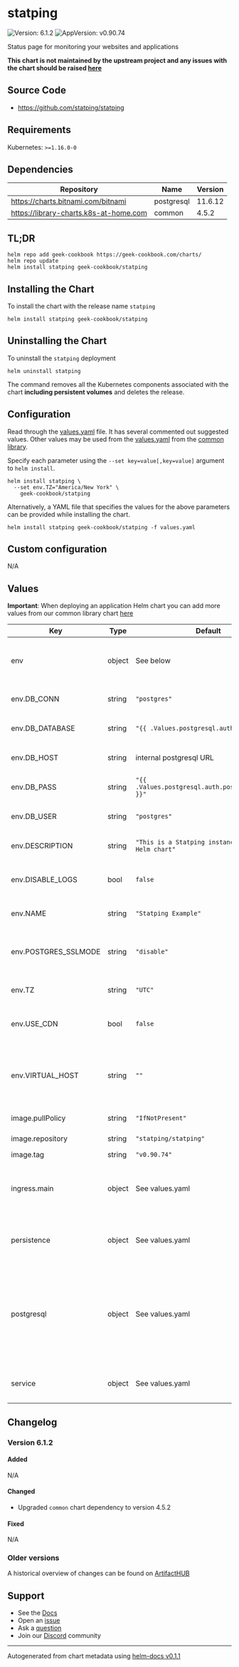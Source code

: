 # statping

![Version: 6.1.2](https://img.shields.io/badge/Version-6.1.2-informational?style=flat-square) ![AppVersion: v0.90.74](https://img.shields.io/badge/AppVersion-v0.90.74-informational?style=flat-square)

Status page for monitoring your websites and applications

**This chart is not maintained by the upstream project and any issues with the chart should be raised [here](https://github.com/geek-cookbook/charts/issues/new/choose)**

## Source Code

* <https://github.com/statping/statping>

## Requirements

Kubernetes: `>=1.16.0-0`

## Dependencies

| Repository | Name | Version |
|------------|------|---------|
| https://charts.bitnami.com/bitnami | postgresql | 11.6.12 |
| https://library-charts.k8s-at-home.com | common | 4.5.2 |

## TL;DR

```console
helm repo add geek-cookbook https://geek-cookbook.com/charts/
helm repo update
helm install statping geek-cookbook/statping
```

## Installing the Chart

To install the chart with the release name `statping`

```console
helm install statping geek-cookbook/statping
```

## Uninstalling the Chart

To uninstall the `statping` deployment

```console
helm uninstall statping
```

The command removes all the Kubernetes components associated with the chart **including persistent volumes** and deletes the release.

## Configuration

Read through the [values.yaml](./values.yaml) file. It has several commented out suggested values.
Other values may be used from the [values.yaml](https://github.com/geek-cookbook/library-charts/tree/main/charts/stable/common/values.yaml) from the [common library](https://github.com/geek-cookbook/library-charts/tree/main/charts/stable/common).

Specify each parameter using the `--set key=value[,key=value]` argument to `helm install`.

```console
helm install statping \
  --set env.TZ="America/New York" \
    geek-cookbook/statping
```

Alternatively, a YAML file that specifies the values for the above parameters can be provided while installing the chart.

```console
helm install statping geek-cookbook/statping -f values.yaml
```

## Custom configuration

N/A

## Values

**Important**: When deploying an application Helm chart you can add more values from our common library chart [here](https://github.com/geek-cookbook/library-charts/tree/main/charts/stable/common)

| Key | Type | Default | Description |
|-----|------|---------|-------------|
| env | object | See below | environment variables. See [application docs](https://github.com/statping/statping/wiki/Config-with-.env-File) for more details. |
| env.DB_CONN | string | `"postgres"` | Type of database to use |
| env.DB_DATABASE | string | `"{{ .Values.postgresql.auth.database }}"` | Postgres database name |
| env.DB_HOST | string | internal postgresql URL | Postgres database hostname |
| env.DB_PASS | string | `"{{ .Values.postgresql.auth.postgresPassword }}"` | Postgres database password |
| env.DB_USER | string | `"postgres"` | Postgres database user name |
| env.DESCRIPTION | string | `"This is a Statping instance deployed as Helm chart"` | Description of the Statping instance |
| env.DISABLE_LOGS | bool | `false` | Disable logs from appearing and writing to disk |
| env.NAME | string | `"Statping Example"` | Name of the Statping instance |
| env.POSTGRES_SSLMODE | string | `"disable"` | Enable ssl_mode for postgres (To enable use `require`) |
| env.TZ | string | `"UTC"` | Set the container timezone |
| env.USE_CDN | bool | `false` | Use CDN for static context from third-parties |
| env.VIRTUAL_HOST | string | `""` | External URL you use to connect to the statping (the one you enter in your browser) |
| image.pullPolicy | string | `"IfNotPresent"` | image pull policy |
| image.repository | string | `"statping/statping"` | image repository |
| image.tag | string | `"v0.90.74"` | image tag |
| ingress.main | object | See values.yaml | Enable and configure ingress settings for the chart under this key. |
| persistence | object | See values.yaml | Configure persistence settings for the chart under this key. |
| postgresql | object | See values.yaml | Enable and configure postgresql database subchart under this key.    For more options see [postgresql chart documentation](https://github.com/bitnami/charts/tree/master/bitnami/postgresql) |
| service | object | See values.yaml | Configures service settings for the chart. |

## Changelog

### Version 6.1.2

#### Added

N/A

#### Changed

* Upgraded `common` chart dependency to version 4.5.2

#### Fixed

N/A

### Older versions

A historical overview of changes can be found on [ArtifactHUB](https://artifacthub.io/packages/helm/geek-cookbook/statping?modal=changelog)

## Support

- See the [Docs](https://docs.geek-cookbook.com/our-helm-charts/getting-started/)
- Open an [issue](https://github.com/geek-cookbook/charts/issues/new/choose)
- Ask a [question](https://github.com/geek-cookbook/organization/discussions)
- Join our [Discord](http://chat.funkypenguin.co.nz) community

----------------------------------------------
Autogenerated from chart metadata using [helm-docs v0.1.1](https://github.com/geek-cookbook/helm-docs/releases/v0.1.1)
